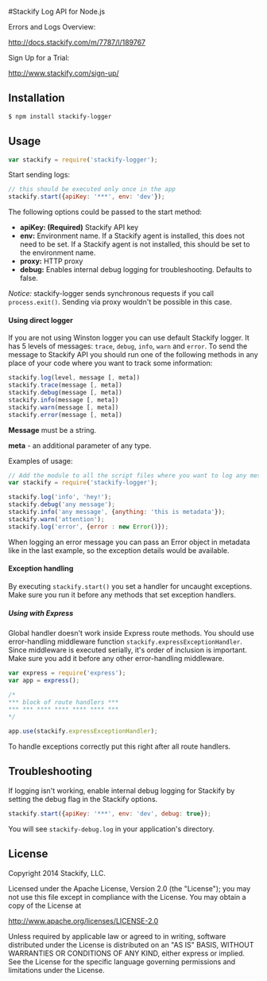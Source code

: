 #Stackify Log API for Node.js

Errors and Logs Overview:

http://docs.stackify.com/m/7787/l/189767

Sign Up for a Trial:

http://www.stackify.com/sign-up/

## Installation
```bash
$ npm install stackify-logger
```

## Usage

```js
var stackify = require('stackify-logger');
```
Start sending logs:
```js
// this should be executed only once in the app
stackify.start({apiKey: '***', env: 'dev'});
```
The following options could be passed to the start method:
* __apiKey: (Required)__ Stackify API key
* __env:__ Environment name. If a Stackify agent is installed, this does not need to be set. If a Stackify agent is not installed, this should be set to the environment name.
* __proxy:__ HTTP proxy
* __debug:__ Enables internal debug logging for troubleshooting. Defaults to false.

*Notice:* stackify-logger sends synchronous requests if you call `process.exit()`. Sending via proxy wouldn't be possible in this case.

#### Using direct logger

If you are not using Winston logger you can use default Stackify logger. It has 5 levels of messages: `trace`, `debug`, `info`, `warn` and `error`. To send the message to Stackify API you should run one of the following methods in any place of your code where you want to track some information:
```js
stackify.log(level, message [, meta])
stackify.trace(message [, meta])
stackify.debug(message [, meta])
stackify.info(message [, meta])
stackify.warn(message [, meta])
stackify.error(message [, meta])
```

**Message** must be a string.

**meta** - an additional parameter of any type.

Examples of usage:
```js
// Add the module to all the script files where you want to log any messages.
var stackify = require('stackify-logger');

stackify.log('info', 'hey!');
stackify.debug('any message');
stackify.info('any message', {anything: 'this is metadata'});
stackify.warn('attention');
stackify.log('error', {error : new Error()});
```
When logging an error message you can pass an Error object in metadata like in the last example, so the exception details would be available.

#### Exception handling
By executing `stackify.start()` you set a handler for uncaught exceptions.
Make sure you run it before any methods that set exception handlers.

##### Using with Express
Global handler doesn't work inside Express route methods.
You should use error-handling middleware function `stackify.expressExceptionHandler`. Since middleware is executed serially, it's order of inclusion is important. Make sure you add it before any other error-handling middleware.

```js
var express = require('express');
var app = express();

/* 
*** block of route handlers ***
*** *** **** **** **** **** ***
*/

app.use(stackify.expressExceptionHandler);
```

To handle exceptions correctly put this right after all route handlers.

## Troubleshooting

If logging isn't working, enable internal debug logging for Stackify by setting the debug flag in the Stackify options.

```js
stackify.start({apiKey: '***', env: 'dev', debug: true});
```

You will see `stackify-debug.log` in your application's directory.

## License

Copyright 2014 Stackify, LLC.

Licensed under the Apache License, Version 2.0 (the "License");
you may not use this file except in compliance with the License.
You may obtain a copy of the License at

   http://www.apache.org/licenses/LICENSE-2.0

Unless required by applicable law or agreed to in writing, software
distributed under the License is distributed on an "AS IS" BASIS,
WITHOUT WARRANTIES OR CONDITIONS OF ANY KIND, either express or implied.
See the License for the specific language governing permissions and
limitations under the License.
